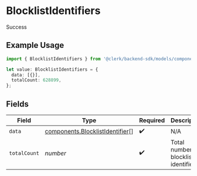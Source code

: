 # BlocklistIdentifiers

Success

## Example Usage

```typescript
import { BlocklistIdentifiers } from '@clerk/backend-sdk/models/components';

let value: BlocklistIdentifiers = {
  data: [{}],
  totalCount: 628899,
};
```

## Fields

| Field        | Type                                                                               | Required           | Description                                |
| ------------ | ---------------------------------------------------------------------------------- | ------------------ | ------------------------------------------ |
| `data`       | [components.BlocklistIdentifier](../../models/components/blocklistidentifier.md)[] | :heavy_check_mark: | N/A                                        |
| `totalCount` | _number_                                                                           | :heavy_check_mark: | Total number of blocklist identifiers<br/> |
